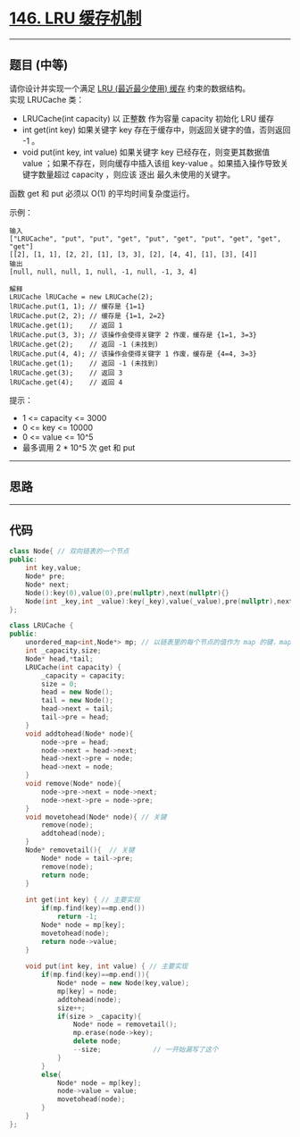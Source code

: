 # [146. LRU 缓存机制](https://leetcode.cn/problems/lru-cache/)

---

## 题目 (中等)

请你设计并实现一个满足 [LRU (最近最少使用) 缓存](https://baike.baidu.com/item/LRU) 约束的数据结构。  
实现 LRUCache 类：  
- LRUCache(int capacity) 以 正整数 作为容量 capacity 初始化 LRU 缓存
- int get(int key) 如果关键字 key 存在于缓存中，则返回关键字的值，否则返回 -1 。
- void put(int key, int value) 如果关键字 key 已经存在，则变更其数据值 value ；如果不存在，则向缓存中插入该组 key-value 。如果插入操作导致关键字数量超过 capacity ，则应该 逐出 最久未使用的关键字。

函数 get 和 put 必须以 O(1) 的平均时间复杂度运行。  

示例：  
```
输入
["LRUCache", "put", "put", "get", "put", "get", "put", "get", "get", "get"]
[[2], [1, 1], [2, 2], [1], [3, 3], [2], [4, 4], [1], [3], [4]]
输出
[null, null, null, 1, null, -1, null, -1, 3, 4]

解释  
LRUCache lRUCache = new LRUCache(2);
lRUCache.put(1, 1); // 缓存是 {1=1}
lRUCache.put(2, 2); // 缓存是 {1=1, 2=2}
lRUCache.get(1);    // 返回 1
lRUCache.put(3, 3); // 该操作会使得关键字 2 作废，缓存是 {1=1, 3=3}
lRUCache.get(2);    // 返回 -1 (未找到)
lRUCache.put(4, 4); // 该操作会使得关键字 1 作废，缓存是 {4=4, 3=3}
lRUCache.get(1);    // 返回 -1 (未找到)
lRUCache.get(3);    // 返回 3
lRUCache.get(4);    // 返回 4
```

提示：  

- 1 <= capacity <= 3000
- 0 <= key <= 10000
- 0 <= value <= 10^5
- 最多调用 2 * 10^5 次 get 和 put

---

## 思路

---

## 代码

```C++
class Node{ // 双向链表的一个节点
public:
    int key,value;
    Node* pre;
    Node* next;
    Node():key(0),value(0),pre(nullptr),next(nullptr){}
    Node(int _key,int _value):key(_key),value(_value),pre(nullptr),next(nullptr){}
};

class LRUCache {
public:
    unordered_map<int,Node*> mp; // 以链表里的每个节点的值作为 map 的键，map 的值是 指向节点的指针
    int _capacity,size;
    Node* head,*tail;
    LRUCache(int capacity) {
        _capacity = capacity;
        size = 0;
        head = new Node();
        tail = new Node();
        head->next = tail;
        tail->pre = head;
    }
    void addtohead(Node* node){
        node->pre = head;
        node->next = head->next;
        head->next->pre = node;
        head->next = node;
    }
    void remove(Node* node){
        node->pre->next = node->next;
        node->next->pre = node->pre;
    }
    void movetohead(Node* node){ // 关键
        remove(node);
        addtohead(node);
    }
    Node* removetail(){  // 关键
        Node* node = tail->pre;
        remove(node);
        return node;
    }
    
    int get(int key) { // 主要实现
        if(mp.find(key)==mp.end())
            return -1;
        Node* node = mp[key];
        movetohead(node);
        return node->value;
    }
    
    void put(int key, int value) { // 主要实现
        if(mp.find(key)==mp.end()){
            Node* node = new Node(key,value);
            mp[key] = node;
            addtohead(node);
            size++;
            if(size > _capacity){
                Node* node = removetail();
                mp.erase(node->key);
                delete node;
                --size;             // 一开始漏写了这个
            }
        }
        else{
            Node* node = mp[key];
            node->value = value;
            movetohead(node);
        }
    }
};
```

